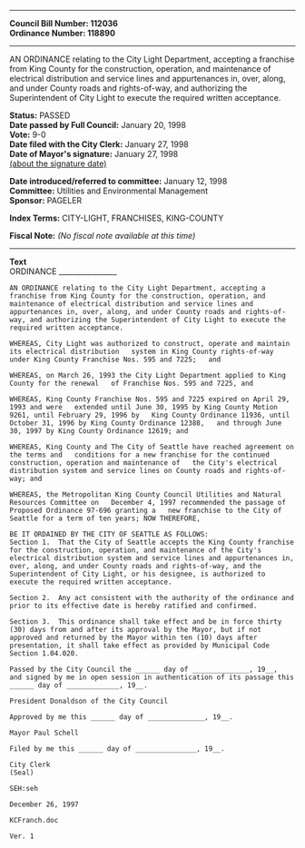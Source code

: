 * * * * *  
  
**Council Bill Number: [](#h0)[](#h2)112036**   
**Ordinance Number: 118890**  
  
* * * * *  
  
AN ORDINANCE relating to the City Light Department, accepting a franchise from King County for the construction, operation, and maintenance of electrical distribution and service lines and appurtenances in, over, along, and under County roads and rights-of-way, and authorizing the Superintendent of City Light to execute the required written acceptance.  
  
**Status:** PASSED   
**Date passed by Full Council:** January 20, 1998   
**Vote:** 9-0   
**Date filed with the City Clerk:** January 27, 1998   
**Date of Mayor's signature:** January 27, 1998   
[(about the signature date)](/~public/approvaldate.htm)   
  
  
**Date introduced/referred to committee:** January 12, 1998   
**Committee:** Utilities and Environmental Management   
**Sponsor:** PAGELER   
  
**Index Terms:** CITY-LIGHT, FRANCHISES, KING-COUNTY  
  
**Fiscal Note:** *(No fiscal note available at this time)*  
  
* * * * *  
  
**Text**  
    ORDINANCE ________________  
  
    AN ORDINANCE relating to the City Light Department, accepting a  
    franchise from King County for the construction, operation, and  
    maintenance of electrical distribution and service lines and  
    appurtenances in, over, along, and under County roads and rights-of-  
    way, and authorizing the Superintendent of City Light to execute the  
    required written acceptance.  
  
    WHEREAS, City Light was authorized to construct, operate and maintain  
    its electrical distribution   system in King County rights-of-way  
    under King County Franchise Nos. 595 and 7225;   and  
  
    WHEREAS, on March 26, 1993 the City Light Department applied to King  
    County for the renewal   of Franchise Nos. 595 and 7225, and  
  
    WHEREAS, King County Franchise Nos. 595 and 7225 expired on April 29,  
    1993 and were   extended until June 30, 1995 by King County Motion  
    9261, until February 29, 1996 by   King County Ordinance 11936, until  
    October 31, 1996 by King County Ordinance 12388,   and through June  
    30, 1997 by King County Ordinance 12619; and  
  
    WHEREAS, King County and The City of Seattle have reached agreement on  
    the terms and   conditions for a new franchise for the continued  
    construction, operation and maintenance of   the City's electrical  
    distribution system and service lines on County roads and rights-of-  
    way; and  
  
    WHEREAS, the Metropolitan King County Council Utilities and Natural  
    Resources Committee on   December 4, 1997 recommended the passage of  
    Proposed Ordinance 97-696 granting a   new franchise to the City of  
    Seattle for a term of ten years; NOW THEREFORE,  
  
    BE IT ORDAINED BY THE CITY OF SEATTLE AS FOLLOWS:  
    Section 1.  That the City of Seattle accepts the King County franchise  
    for the construction, operation, and maintenance of the City's  
    electrical distribution system and service lines and appurtenances in,  
    over, along, and under County roads and rights-of-way, and the  
    Superintendent of City Light, or his designee, is authorized to  
    execute the required written acceptance.  
  
    Section 2.  Any act consistent with the authority of the ordinance and  
    prior to its effective date is hereby ratified and confirmed.  
  
    Section 3.  This ordinance shall take effect and be in force thirty  
    (30) days from and after its approval by the Mayor, but if not  
    approved and returned by the Mayor within ten (10) days after  
    presentation, it shall take effect as provided by Municipal Code  
    Section 1.04.020.  
  
    Passed by the City Council the ______ day of ______________, 19__,  
    and signed by me in open session in authentication of its passage this  
    ______ day of _____________, 19__.  
  
    President Donaldson of the City Council  
  
    Approved by me this ______ day of ______________, 19__.  
  
    Mayor Paul Schell  
  
    Filed by me this ______ day of _______________, 19__.  
  
    City Clerk  
    (Seal)  
  
    SEH:seh  
  
    December 26, 1997  
  
    KCFranch.doc  
  
    Ver. 1  
